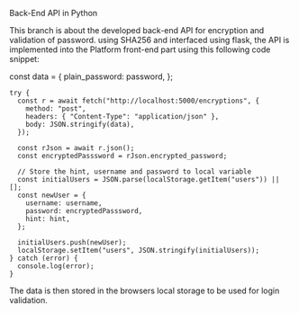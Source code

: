 Back-End API in Python

This branch is about the developed back-end API for encryption and validation of password. using SHA256 and interfaced using flask, the API is implemented into the Platform front-end part using this following code snippet:

   const data = {
      plain_password: password,
    };

    try {
      const r = await fetch("http://localhost:5000/encryptions", {
        method: "post",
        headers: { "Content-Type": "application/json" },
        body: JSON.stringify(data),
      });

      const rJson = await r.json();
      const encryptedPasssword = rJson.encrypted_password;

      // Store the hint, username and password to local variable
      const initialUsers = JSON.parse(localStorage.getItem("users")) || [];
      const newUser = {
        username: username,
        password: encryptedPasssword,
        hint: hint,
      };

      initialUsers.push(newUser);
      localStorage.setItem("users", JSON.stringify(initialUsers));
    } catch (error) {
      console.log(error);
    }

The data is then stored in the browsers local storage to be used for login validation. 
